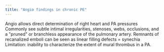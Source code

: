 ```yaml
---
title: "Angio findings in chronic PE"
---
```

Angio allows direct determination of right heart and PA pressures
Commonly see subtle intimal irregularities, stenoses, webs, occlusions, and a &quot;pruned&quot; or branchless appearance of the pulmonary artery.
Remnants of recanalized emboli can be seen as linear filling defects = synechia
Limitation: inability to characterize the extent of mural thrombus in a PA.


